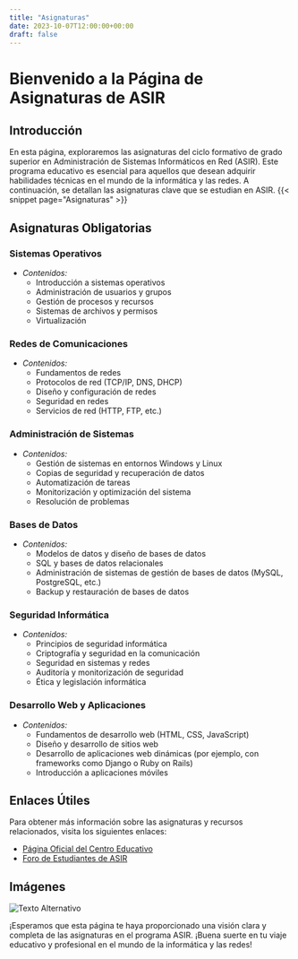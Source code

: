 ```yaml
---
title: "Asignaturas"
date: 2023-10-07T12:00:00+00:00
draft: false
---
```


# Bienvenido a la Página de Asignaturas de ASIR

## Introducción

En esta página, exploraremos las asignaturas del ciclo formativo de grado superior en Administración de Sistemas Informáticos en Red (ASIR). Este programa educativo es esencial para aquellos que desean adquirir habilidades técnicas en el mundo de la informática y las redes. A continuación, se detallan las asignaturas clave que se estudian en ASIR.
{{< snippet page="Asignaturas" >}}
## Asignaturas Obligatorias
### Sistemas Operativos

- *Contenidos:*
  - Introducción a sistemas operativos
  - Administración de usuarios y grupos
  - Gestión de procesos y recursos
  - Sistemas de archivos y permisos
  - Virtualización

### Redes de Comunicaciones

- *Contenidos:*
  - Fundamentos de redes
  - Protocolos de red (TCP/IP, DNS, DHCP)
  - Diseño y configuración de redes
  - Seguridad en redes
  - Servicios de red (HTTP, FTP, etc.)

### Administración de Sistemas

- *Contenidos:*
  - Gestión de sistemas en entornos Windows y Linux
  - Copias de seguridad y recuperación de datos
  - Automatización de tareas
  - Monitorización y optimización del sistema
  - Resolución de problemas

### Bases de Datos

- *Contenidos:*
  - Modelos de datos y diseño de bases de datos
  - SQL y bases de datos relacionales
  - Administración de sistemas de gestión de bases de datos (MySQL, PostgreSQL, etc.)
  - Backup y restauración de bases de datos

### Seguridad Informática

- *Contenidos:*
  - Principios de seguridad informática
  - Criptografía y seguridad en la comunicación
  - Seguridad en sistemas y redes
  - Auditoría y monitorización de seguridad
  - Ética y legislación informática

### Desarrollo Web y Aplicaciones

- *Contenidos:*
  - Fundamentos de desarrollo web (HTML, CSS, JavaScript)
  - Diseño y desarrollo de sitios web
  - Desarrollo de aplicaciones web dinámicas (por ejemplo, con frameworks como Django o Ruby on Rails)
  - Introducción a aplicaciones móviles
## Enlaces Útiles

Para obtener más información sobre las asignaturas y recursos relacionados, visita los siguientes enlaces:

- [Página Oficial del Centro Educativo](https://blogsaverroes.juntadeandalucia.es/iesgonzalonazareno/)
- [Foro de Estudiantes de ASIR](https://github.com/oscarsanabria80)

## Imágenes

![Texto Alternativo](/imagen/asig.jpg)

¡Esperamos que esta página te haya proporcionado una visión clara y completa de las asignaturas en el programa ASIR. ¡Buena suerte en tu viaje educativo y profesional en el mundo de la informática y las redes!
